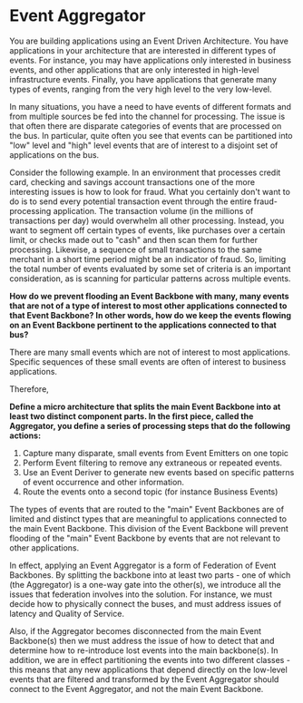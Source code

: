 # Event Aggregator

You are building applications using an Event Driven Architecture. You have applications in your architecture that are interested in different types of events. For instance, you may have applications only interested in business events, and other applications that are only interested in high-level infrastructure events. Finally, you have applications that generate many types of events, ranging from the very high level to the very low-level.

In many situations, you have a need to have events of different formats and from multiple sources be fed into the channel for processing. The issue is that often there are disparate categories of events that are processed on the bus. In particular, quite often you see that events can be partitioned into "low" level and "high" level events that are of interest to a disjoint set of applications on the bus.

Consider the following example. In an environment that processes credit card, checking and savings account transactions one of the more interesting issues is how to look for fraud. What you certainly don't want to do is to send every potential transaction event through the entire fraud-processing application. The transaction volume (in the millions of transactions per day) would overwhelm all other processing. Instead, you want to segment off certain types of events, like purchases over a certain limit, or checks made out to "cash" and then scan them for further processing. Likewise, a sequence of small transactions to the same merchant in a short time period might be an indicator of fraud. So, limiting the total number of events evaluated by some set of criteria is an important consideration, as is scanning for particular patterns across multiple events.

**How do we prevent flooding an Event Backbone with many, many events that are not of a type of interest to most other applications connected to that Event Backbone? In other words, how do we keep the events flowing on an Event Backbone pertinent to the applications connected to that bus?**

There are many small events which are not of interest to most applications. Specific sequences of these small events are often of interest to business applications.

Therefore,

**Define a micro architecture that splits the main Event Backbone into at least two distinct component parts. In the first piece, called the Aggregator, you define a series of processing steps that do the following actions:**

1.  Capture many disparate, small events from Event Emitters on one topic
2.  Perform Event filtering to remove any extraneous or repeated events.
3.  Use an Event Deriver to generate new events based on specific patterns of event occurrence and other information.
4.  Route the events onto a second topic (for instance Business Events)

The types of events that are routed to the "main" Event Backbones are of limited and distinct types that are meaningful to applications connected to the main Event Backbone. This division of the Event Backbone will prevent flooding of the "main" Event Backbone by events that are not relevant to other applications.

In effect, applying an Event Aggregator is a form of Federation of Event Backbones. By splitting the backbone into at least two parts - one of which (the Aggregator) is a one-way gate into the other(s), we introduce all the issues that federation involves into the solution. For instance, we must decide how to physically connect the buses, and must address issues of latency and Quality of Service. 

Also, if the Aggregator becomes disconnected from the main Event Backbone(s) then we must address the issue of how to detect that and determine how to re-introduce lost events into the main backbone(s). In addition, we are in effect partitioning the events into two different classes - this means that any new applications that depend directly on the low-level events that are filtered and transformed by the Event Aggregator should connect to the Event Aggregator, and not the main Event Backbone.

